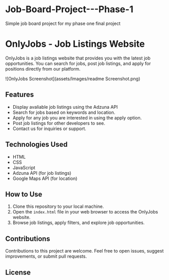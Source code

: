 # Job-Board-Project---Phase-1
Simple job board project for my phase one final project

# OnlyJobs - Job Listings Website

OnlyJobs is a job listings website that provides you with the latest  job opportunities. You can search for jobs, post job listings, and apply for positions directly from our platform.

![OnlyJobs Screenshot](assets/Images/readme Screenshot.png)

## Features
- Display avaliable job listings using the Adzuna API
- Search for  jobs based on keywords and location.
- Apply for any job you are interested in using the apply option.
- Post  job listings for other developers to see.
- Contact us for inquiries or support.

## Technologies Used

- HTML
- CSS
- JavaScript
- Adzuna API (for job listings)
- Google Maps API (for location)


## How to Use

1. Clone this repository to your local machine.
2. Open the `index.html` file in your web browser to access the OnlyJobs website.
3. Browse job listings, apply filters, and explore job opportunities.

## Contributions

Contributions to this project are welcome. Feel free to open issues, suggest improvements, or submit pull requests.

## License
